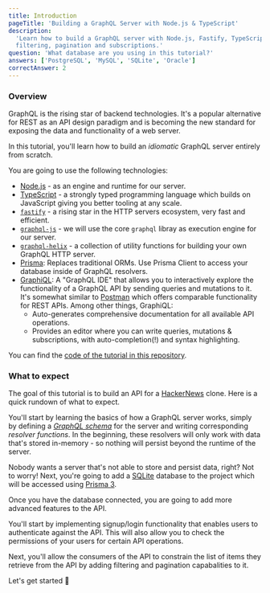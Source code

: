 ```yaml
---
title: Introduction
pageTitle: 'Building a GraphQL Server with Node.js & TypeScript'
description:
  'Learn how to build a GraphQL server with Node.js, Fastify, TypeScript, GraphQL-Helix & Prisma 3 and best practices for authentication,
  filtering, pagination and subscriptions.'
question: 'What database are you using in this tutorial?'
answers: ['PostgreSQL', 'MySQL', 'SQLite', 'Oracle']
correctAnswer: 2
---
```


### Overview

GraphQL is the rising star of backend technologies. It's a popular alternative for REST as an API design paradigm and is becoming the new
standard for exposing the data and functionality of a web server.

In this tutorial, you'll learn how to build an _idiomatic_ GraphQL server entirely from scratch. 

You are going to use the following technologies: 

- [Node.js](https://nodejs.org/) - as an engine and runtime for our server.
- [TypeScript](https://www.typescriptlang.org/) - a strongly typed programming language which builds on JavaScript giving you better tooling at any scale.
- [`fastify`](https://www.fastify.io/) - a rising star in the HTTP servers ecosystem, very fast and efficient.
- [`graphql-js`](https://github.com/graphql/graphql-js) - we will use the core `graphql` libray as execution engine for our server. 
- [`graphql-helix`](https://github.com/contrawork/graphql-helix) - a collection of utility functions for building your own GraphQL HTTP server. 
- [Prisma](https://www.prisma.io/): Replaces traditional ORMs. Use Prisma Client to access your database inside of
  GraphQL resolvers.
- [GraphiQL](https://github.com/graphql/graphiql): A "GraphQL IDE" that allows you to interactively
  explore the functionality of a GraphQL API by sending queries and mutations to it. It's somewhat similar to
  [Postman](https://www.getpostman.com/) which offers comparable functionality for REST APIs. Among other things,
  GraphiQL:
  - Auto-generates comprehensive documentation for all available API operations.
  - Provides an editor where you can write queries, mutations & subscriptions, with auto-completion(!) and syntax
    highlighting.

You can find the [code of the tutorial in this repository](https://github.com/dotansimha/graphql-typescript-node-tutorial).

### What to expect

The goal of this tutorial is to build an API for a [HackerNews](https://news.ycombinator.com/) clone. Here is a quick
rundown of what to expect.

You'll start by learning the basics of how a GraphQL server works, simply by defining a
[_GraphQL schema_](https://www.prisma.io/blog/graphql-server-basics-the-schema-ac5e2950214e) for the server and writing
corresponding _resolver functions_. In the beginning, these resolvers will only work with data that's stored in-memory -
so nothing will persist beyond the runtime of the server.

Nobody wants a server that's not able to store and persist data, right? Not to worry! Next, you're going to add a
[SQLite](http://sqlite.org/) database to the project which will be accessed using [Prisma 3](https://www.prisma.io/).

Once you have the database connected, you are going to add more advanced features to the API.

You'll start by implementing signup/login functionality that enables users to authenticate against the API. This will
also allow you to check the permissions of your users for certain API operations.

Next, you'll allow the consumers of the API to constrain the list of items they retrieve from the API by adding
filtering and pagination capabalities to it.

Let's get started 🚀
